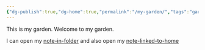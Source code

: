 ```yaml
---
{"dg-publish":true,"dg-home":true,"permalink":"/my-garden/","tags":"gardenEntry","dgPassFrontmatter":true}
---
```



This is my garden.
Welcome to my garden.

I can open my [note-in-folder](folder/note-in-folder.md)
and also open my [note-linked-to-home](note-linked-to-home.md)
